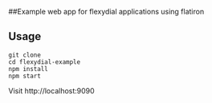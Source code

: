 ##Example web app for flexydial applications using flatiron

## Usage
    git clone
    cd flexydial-example
    npm install
    npm start

Visit http://localhost:9090
